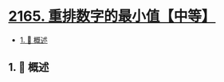 # [2165. 重排数字的最小值【中等】](https://github.com/Tdahuyou/TNotes.leetcode/tree/main/notes/2165.%20%E9%87%8D%E6%8E%92%E6%95%B0%E5%AD%97%E7%9A%84%E6%9C%80%E5%B0%8F%E5%80%BC%E3%80%90%E4%B8%AD%E7%AD%89%E3%80%91)

<!-- region:toc -->

- [1. 📝 概述](#1--概述)

<!-- endregion:toc -->

## 1. 📝 概述
